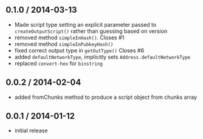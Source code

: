 0.1.0 / 2014-03-13
------------------
* Made script type setting an explicit parameter passed to `createOutputScript()` rather than guessing based on version
* removed method `simpleInHash()`. Closes #1
* removed method `simpleInPubkeyHash()`
* fixed correct output type in `getOutType()` Closes #6
* added `defaultNetworkType`, implicitly sets `Address.defaultNetworkType`
* replaced `convert-hex` for `binstring`


0.0.2 / 2014-02-04
------------------
* added fromChunks method to produce a script object from chunks array

0.0.1 / 2014-01-12
------------------
* initial release


